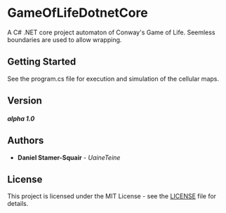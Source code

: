 # GameOfLifeDotnetCore

A C# .NET core project automaton of Conway's Game of Life. Seemless boundaries are used to allow wrapping.

## Getting Started

See the program.cs file for execution and simulation of the cellular maps.

## Version

##### alpha 1.0

## Authors

* **Daniel Stamer-Squair** - *UaineTeine*

## License

This project is licensed under the MIT License - see the [LICENSE](LICENSE) file for details.